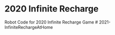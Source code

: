 # 2020 Infinite Recharge
Robot Code for 2020 Infinite Recharge Game
#   2 0 2 1 - I n f i n i t e R e c h a r g e A t H o m e  
 